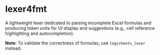 # lexer4fmt

A lightweight lexer dedicated to parsing incomplete Excel formulas and producing
token units for UI display and suggestions (e.g., cell reference highlighting and
autocompletion).

**Note**: To validate the correctness of formulas, use `logisheets_lexer` instead.

